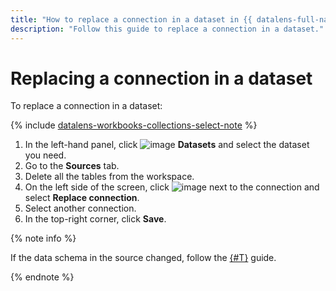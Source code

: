 ```yaml
---
title: "How to replace a connection in a dataset in {{ datalens-full-name }}"
description: "Follow this guide to replace a connection in a dataset."
---
```


# Replacing a connection in a dataset

To replace a connection in a dataset:


{% include [datalens-workbooks-collections-select-note](../../../_includes/datalens/operations/datalens-workbooks-collections-select-note.md) %}


1. In the left-hand panel, click ![image](../../../_assets/console-icons/circles-intersection.svg) **Datasets** and select the dataset you need.
1. Go to the **Sources** tab.
1. Delete all the tables from the workspace.
1. On the left side of the screen, click ![image](../../../_assets/console-icons/ellipsis.svg) next to the connection and select **Replace connection**.
1. Select another connection.
1. In the top-right corner, click **Save**.

{% note info %}

If the data schema in the source changed, follow the [{#T}](./update-field.md) guide.

{% endnote %}
